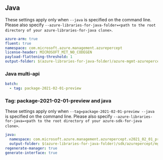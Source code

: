 ## Java

These settings apply only when `--java` is specified on the command line.
Please also specify `--azure-libraries-for-java-folder=<path to the root directory of your azure-libraries-for-java clone>`.

``` yaml $(java)
azure-arm: true
fluent: true
namespace: com.microsoft.azure.management.azurepercept
license-header: MICROSOFT_MIT_NO_CODEGEN
payload-flattening-threshold: 1
output-folder: $(azure-libraries-for-java-folder)/azure-mgmt-azurepercept
```

### Java multi-api

``` yaml $(java) && $(multiapi)
batch:
  - tag: package-2021-02-01-preview
```

### Tag: package-2021-02-01-preview and java

These settings apply only when `--tag=package-2021-02-01-preview --java` is specified on the command line.
Please also specify `--azure-libraries-for-java=<path to the root directory of your azure-sdk-for-java clone>`.

``` yaml $(tag) == 'package-2021-02-01-preview' && $(java) && $(multiapi)
java:
  namespace: com.microsoft.azure.management.azurepercept.v2021_02_01_preview
  output-folder: $(azure-libraries-for-java-folder)/sdk/azurepercept/mgmt-v2021_02_01_preview
regenerate-manager: true
generate-interface: true
```